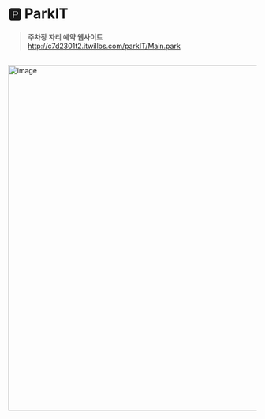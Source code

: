 # 🅿️ ParkIT
> <b>주차장 자리 예약 웹사이트</b> <br>
  http://c7d2301t2.itwillbs.com/parkIT/Main.park

<br>

<img width="700" alt="image" src="https://github.com/KimGyuri0526/parkIT/assets/126050288/858e53d7-18db-462a-9274-3327b81029f0">

<br>
